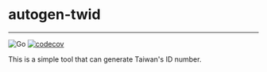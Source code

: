 # autogen-twid

---
![Go](https://github.com/beckxie/autogen-twid/workflows/Go/badge.svg?branch=main)
[![codecov](https://codecov.io/gh/beckxie/autogen-twid/branch/main/graph/badge.svg?token=OR6082F2S5)](https://codecov.io/gh/beckxie/autogen-twid)

This is a simple tool that can generate Taiwan's ID number.
